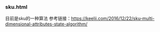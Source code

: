 ### sku.html
目前是sku的一种算法
参考链接：https://keelii.com/2016/12/22/sku-multi-dimensional-attributes-state-algorithm/